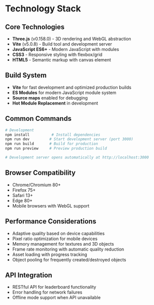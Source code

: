 # Technology Stack

## Core Technologies
- **Three.js** (v0.158.0) - 3D rendering and WebGL abstraction
- **Vite** (v5.0.8) - Build tool and development server
- **JavaScript ES6+** - Modern JavaScript with modules
- **CSS3** - Responsive styling with flexbox/grid
- **HTML5** - Semantic markup with canvas element

## Build System
- **Vite** for fast development and optimized production builds
- **ES Modules** for modern JavaScript module system
- **Source maps** enabled for debugging
- **Hot Module Replacement** in development

## Common Commands
```bash
# Development
npm install          # Install dependencies
npm run dev         # Start development server (port 3000)
npm run build       # Build for production
npm run preview     # Preview production build

# Development server opens automatically at http://localhost:3000
```

## Browser Compatibility
- Chrome/Chromium 80+
- Firefox 75+
- Safari 13+
- Edge 80+
- Mobile browsers with WebGL support

## Performance Considerations
- Adaptive quality based on device capabilities
- Pixel ratio optimization for mobile devices
- Memory management for textures and 3D objects
- Frame rate monitoring with automatic quality reduction
- Asset loading with progress tracking
- Object pooling for frequently created/destroyed objects

## API Integration
- RESTful API for leaderboard functionality
- Error handling for network failures
- Offline mode support when API unavailable